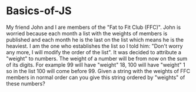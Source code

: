 # Basics-of-JS
My friend John and I are members of the "Fat to Fit Club (FFC)". John is worried because each month a list with the weights of members is published and each month he is the last on the list which means he is the heaviest.  I am the one who establishes the list so I told him: "Don't worry any more, I will modify the order of the list". It was decided to attribute a "weight" to numbers. The weight of a number will be from now on the sum of its digits.  For example 99 will have "weight" 18, 100 will have "weight" 1 so in the list 100 will come before 99.  Given a string with the weights of FFC members in normal order can you give this string ordered by "weights" of these numbers?
